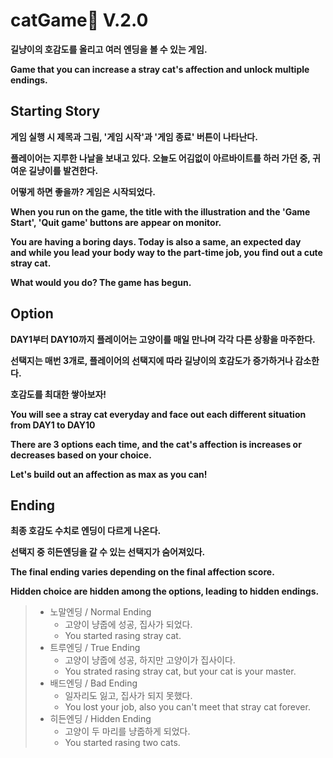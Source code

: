 # catGame🐾 V.2.0
**길냥이의 호감도를 올리고 여러 엔딩을 볼 수 있는 게임.**
    
**Game that you can increase a stray cat's affection and unlock multiple endings.**
   
## Starting Story
**게임 실행 시 제목과 그림, '게임 시작'과 '게임 종료' 버튼이 나타난다.**

**플레이어는 지루한 나날을 보내고 있다. 오늘도 어김없이 아르바이트를 하러 가던 중, 귀여운 길냥이를 발견한다.**

**어떻게 하면 좋을까? 게임은 시작되었다.**

**When you run on the game, the title with the illustration and the 'Game Start', 'Quit game' buttons are appear on monitor.**

**You are having a boring days. Today is also a same, an expected day    
  and while you lead your body way to the part-time job, you find out a cute stray cat.**

**What would you do? The game has begun.**

## Option
**DAY1부터 DAY10까지 플레이어는 고양이를 매일 만나며 각각 다른 상황을 마주한다.**

**선택지는 매번 3개로, 플레이어의 선택지에 따라 길냥이의 호감도가 증가하거나 감소한다.**

**호감도를 최대한 쌓아보자!**

**You will see a stray cat everyday and face out each different situation from DAY1 to DAY10**

**There are 3 options each time, and the cat's affection is increases or decreases based on your choice.**

**Let's build out an affection as max as you can!**

## Ending
**최종 호감도 수치로 엔딩이 다르게 나온다.**

**선택지 중 히든엔딩을 갈 수 있는 선택지가 숨어져있다.**

**The final ending varies depending on the final affection score.**

**Hidden choice are hidden among the options, leading to hidden endings.**
> - 노말엔딩 / Normal Ending
>   - 고양이 냥줍에 성공, 집사가 되었다.
>   - You started rasing stray cat. 
> - 트루엔딩 / True Ending
>   - 고양이 냥줍에 성공, 하지만 고양이가 집사이다.
>   - You strated rasing stray cat, but your cat is your master.
> - 배드엔딩 / Bad Ending
>   - 일자리도 잃고, 집사가 되지 못했다.
>   - You lost your job, also you can't meet that stray cat forever.
> - 히든엔딩 / Hidden Ending
>   - 고양이 두 마리를 냥줍하게 되었다.
>   - You started rasing two cats.
